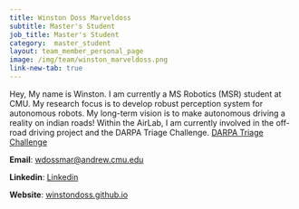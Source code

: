 ```yaml
---
title: Winston Doss Marveldoss
subtitle: Master's Student
job_title: Master's Student
category:  master_student
layout: team_member_personal_page
image: /img/team/winston_marveldoss.png
link-new-tab: true
---
```


Hey, My name is Winston. I am currently a MS Robotics (MSR) student at CMU. My research focus is to develop robust perception system for autonomous robots. My long-term vision is to make autonomous driving a reality on indian roads!
Within the AirLab, I am currently involved in the off-road driving project and the DARPA Triage Challenge. 
[DARPA Triage Challenge](https://triagechallenge.darpa.mil/index)

**Email**: [wdossmar@andrew.cmu.edu](mailto:wdossmar@andrew.cmu.edu)

**Linkedin**: [Linkedin](https://www.linkedin.com/in/winston-doss-3b126a226/)

**Website**: [winstondoss.github.io](https://winstondoss.github.io/)
